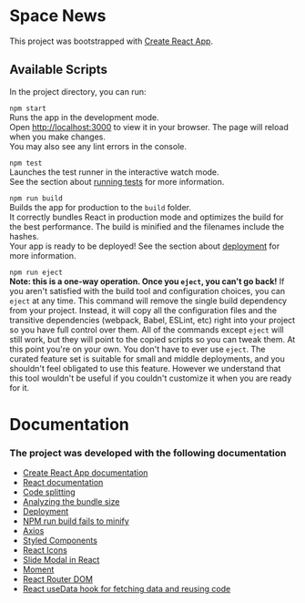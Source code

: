 # Space News

This project was bootstrapped with [Create React App](https://github.com/facebook/create-react-app).

## Available Scripts

In the project directory, you can run:

`npm start`  
Runs the app in the development mode.\
Open [http://localhost:3000](http://localhost:3000) to view it in your browser.
The page will reload when you make changes.\
You may also see any lint errors in the console.

`npm test`  
Launches the test runner in the interactive watch mode.\
See the section about [running tests](https://facebook.github.io/create-react-app/docs/running-tests) for more information.

`npm run build`  
Builds the app for production to the `build` folder.\
It correctly bundles React in production mode and optimizes the build for the best performance.
The build is minified and the filenames include the hashes.\
Your app is ready to be deployed!
See the section about [deployment](https://facebook.github.io/create-react-app/docs/deployment) for more information.

`npm run eject`  
**Note: this is a one-way operation. Once you `eject`, you can't go back!**
If you aren't satisfied with the build tool and configuration choices, you can `eject` at any time. This command will remove the single build dependency from your project.
Instead, it will copy all the configuration files and the transitive dependencies (webpack, Babel, ESLint, etc) right into your project so you have full control over them. All of the commands except `eject` will still work, but they will point to the copied scripts so you can tweak them. At this point you're on your own.
You don't have to ever use `eject`. The curated feature set is suitable for small and middle deployments, and you shouldn't feel obligated to use this feature. However we understand that this tool wouldn't be useful if you couldn't customize it when you are ready for it.

# Documentation
### The project was developed with the following documentation

- [Create React App documentation](https://facebook.github.io/create-react-app/docs/getting-started)
- [React documentation](https://reactjs.org/)
- [Code splitting](https://facebook.github.io/create-react-app/docs/code-splitting)
- [Analyzing the bundle size](https://facebook.github.io/create-react-app/docs/analyzing-the-bundle-size)
- [Deployment](https://facebook.github.io/create-react-app/docs/deployment)
- [NPM run build fails to minify](https://facebook.github.io/create-react-app/docs/troubleshooting#npm-run-build-fails-to-minify)
- [Axios](https://axios-http.com/ptbr/docs/intro)
- [Styled Components](https://styled-components.com/)
- [React Icons](https://react-icons.github.io/react-icons/)
- [Slide Modal in React](https://yamagata-developers-society.github.io/blog/react-hooks-slide-in-modal/)
- [Moment](https://momentjs.com/)
- [React Router DOM](https://v5.reactrouter.com/web/guides/quick-start)
- [React useData hook for fetching data and reusing code](https://medium.com/swlh/creating-react-hook-for-fetching-data-4193d8479138)
